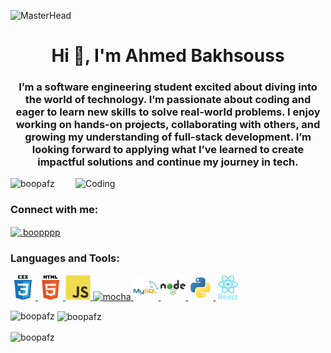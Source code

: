 ![MasterHead](https://miro.medium.com/v2/resize:fit:1024/1*OohqW5DGh9CQS4hLY5FXzA.png)

<h1 align="center">Hi 👋, I'm Ahmed Bakhsouss</h1>
<h3 align="center">I’m a software engineering student excited about diving into the world of technology. I’m passionate about coding and eager to learn new skills to solve real-world problems. I enjoy working on hands-on projects, collaborating with others, and growing my understanding of full-stack development. I’m looking forward to applying what I’ve learned to create impactful solutions and continue my journey in tech.</h3>

<img align="right" alt="Coding" width="400" src="https://miro.medium.com/v2/resize:fit:1400/1*VMmvImch6VU5pc2VktY1uw.gif">

<p align="left"> <img src="https://komarev.com/ghpvc/?username=boopafz&label=Profile%20views&color=0e75b6&style=flat" alt="boopafz" /> </p>

<h3 align="left">Connect with me:</h3>
<p align="left">
  <a href="https://discord.gg/.boopppp" target="blank">
    <img align="center" src="https://raw.githubusercontent.com/rahuldkjain/github-profile-readme-generator/master/src/images/icons/Social/discord.svg" alt=".boopppp" height="30" width="40" />
  </a>
</p>

<h3 align="left">Languages and Tools:</h3>
<p align="left">
  <a href="https://www.w3schools.com/css/" target="_blank" rel="noreferrer">
    <img src="https://raw.githubusercontent.com/devicons/devicon/master/icons/css3/css3-original-wordmark.svg" alt="css3" width="40" height="40"/>
  </a>
  <a href="https://www.w3.org/html/" target="_blank" rel="noreferrer">
    <img src="https://raw.githubusercontent.com/devicons/devicon/master/icons/html5/html5-original-wordmark.svg" alt="html5" width="40" height="40"/>
  </a>
  <a href="https://developer.mozilla.org/en-US/docs/Web/JavaScript" target="_blank" rel="noreferrer">
    <img src="https://raw.githubusercontent.com/devicons/devicon/master/icons/javascript/javascript-original.svg" alt="javascript" width="40" height="40"/>
  </a>
  <a href="https://mochajs.org" target="_blank" rel="noreferrer">
    <img src="https://www.vectorlogo.zone/logos/mochajs/mochajs-icon.svg" alt="mocha" width="40" height="40"/>
  </a>
  <a href="https://www.mysql.com/" target="_blank" rel="noreferrer">
    <img src="https://raw.githubusercontent.com/devicons/devicon/master/icons/mysql/mysql-original-wordmark.svg" alt="mysql" width="40" height="40"/>
  </a>
  <a href="https://nodejs.org" target="_blank" rel="noreferrer">
    <img src="https://raw.githubusercontent.com/devicons/devicon/master/icons/nodejs/nodejs-original-wordmark.svg" alt="nodejs" width="40" height="40"/>
  </a>
  <a href="https://www.python.org" target="_blank" rel="noreferrer">
    <img src="https://raw.githubusercontent.com/devicons/devicon/master/icons/python/python-original.svg" alt="python" width="40" height="40"/>
  </a>
  <a href="https://reactjs.org/" target="_blank" rel="noreferrer">
    <img src="https://raw.githubusercontent.com/devicons/devicon/master/icons/react/react-original-wordmark.svg" alt="react" width="40" height="40"/>
  </a>
</p>

<p><img align="left" src="https://github-readme-stats.vercel.app/api/top-langs?username=boopafz&show_icons=true&locale=en&layout=compact" alt="boopafz" /></p>

<p>&nbsp;<img align="center" src="https://github-readme-stats.vercel.app/api?username=boopafz&show_icons=true&locale=en" alt="boopafz" /></p>

<p><img align="center" src="https://github-readme-streak-stats.herokuapp.com/?user=boopafz&" alt="boopafz" /></p>
